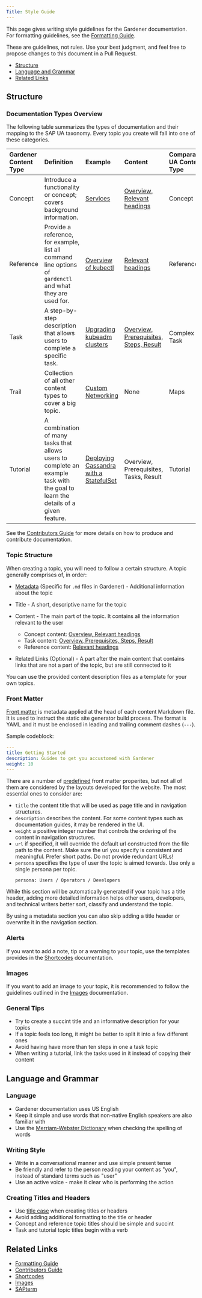 ```yaml
---
Title: Style Guide
---
```

This page gives writing style guidelines for the Gardener documentation. For formatting guidelines, see the [Formatting Guide](../formatting-guide/_index.md).

These are guidelines, not rules. Use your best judgment, and feel free to propose changes to this document in a Pull Request.

* [Structure](#structure)
* [Language and Grammar](#language-and-grammar)
* [Related Links](#related-links)

## Structure

### Documentation Types Overview
The following table summarizes the types of documentation and their mapping to the SAP UA taxonomy. Every topic you create will fall into one of these categories. 

| Gardener Content Type | Definition | Example | Content | Comparable UA Content Type |
|:----|:-----|:-----|:----|:----|
| Concept |  Introduce a functionality or concept; covers background information. | [Services](https://kubernetes.io/docs/concepts/services-networking/service/) | [Overview, Relevant headings](concept_template.md) | Concept |
| Reference | Provide a reference, for example, list all command line options of `gardenctl` and what they are used for. | [Overview of kubectl](https://kubernetes.io/docs/reference/kubectl/overview/) | [Relevant headings](reference_template.md) | Reference |
| Task | A step-by-step description that allows users to complete a specific task. | [Upgrading kubeadm clusters](https://kubernetes.io/docs/tasks/administer-cluster/kubeadm/kubeadm-upgrade/) |  [Overview, Prerequisites, Steps, Result](task_template.md) | Complex Task |
| Trail | Collection of all other content types to cover a big topic. | [Custom Networking](https://docs.oracle.com/javase/tutorial/networking/TOC.html) | None | Maps |
| Tutorial | A combination of many tasks that allows users to complete an example task with the goal to learn the details of a given feature.| [Deploying Cassandra with a StatefulSet](https://kubernetes.io/docs/tutorials/stateful-application/cassandra/) | Overview, Prerequisites, Tasks, Result | Tutorial |

See the [Contributors Guide](https://github.com/gardener/documentation/blob/master/website/documentation/contribute/_index.md) for more details on how to produce and contribute documentation.

### Topic Structure

When creating a topic, you will need to follow a certain structure. A topic generally comprises of, in order:

* [Metadata](#front-matter) (Specific for `.md` files in Gardener) - Additional information about the topic

* Title - A short, descriptive name for the topic

* Content - The main part of the topic. It contains all the information relevant to the user
    * Concept content: [Overview, Relevant headings](concept_template.md)
    * Task content: [Overview, Prerequisites, Steps, Result](task_template.md)
    * Reference content: [Relevant headings](reference_template.md)

* Related Links (Optional) - A part after the main content that contains links that are not a part of the topic, but are still connected to it

You can use the provided content description files as a template for your own topics.

### Front Matter

[Front matter](https://gohugo.io/content-management/front-matter) is metadata applied at the head of each content Markdown file. It is used to instruct the static site generator build process. The format is YAML and it must be enclosed in leading and trailing comment dashes (`---`).

Sample codeblock:
```yaml
---
title: Getting Started
description: Guides to get you accustomed with Gardener
weight: 10
---
```

There are a number of [predefined](https://gohugo.io/content-management/front-matter#predefined) front matter properites, but not all of them are considered by the layouts developed for the website. The most essential ones to consider are:
- `title` the content title that will be used as page title and in navigation structures.
- `description` describes the content. For some content types such as documentation guides, it may be rendered in the UI.
- `weight` a positive integer number that controls the ordering of the content in navigation structures.
- `url` if specified, it will override the default url constructed from the file path to the content. Make sure the url you specify is consistent and meaningful. Prefer short paths. Do not provide redundant URLs!
- `persona` specifies the type of user the topic is aimed towards. Use only a single persona per topic.
  ```
  persona: Users / Operators / Developers
  ```

While this section will be automatically generated if your topic has a title header, adding more detailed information helps other users, developers, and technical writers better sort, classify and understand the topic. 

By using a metadata section you can also skip adding a title header or overwrite it in the navigation section. 

### Alerts

If you want to add a note, tip or a warning to your topic, use the templates provides in the [Shortcodes](../shortcodes/_index.md#alert) documentation.

### Images

If you want to add an image to your topic, it is recommended to follow the guidelines outlined in the [Images](../images/_index.md) documentation.

### General Tips

* Try to create a succint title and an informative description for your topics
* If a topic feels too long, it might be better to split it into a few different ones
* Avoid having have more than ten steps in one a task topic
* When writing a tutorial, link the tasks used in it instead of copying their content

## Language and Grammar

### Language
* Gardener documentation uses US English
* Keep it simple and use words that non-native English speakers are also familiar with
* Use the [Merriam-Webster Dictionary](https://www.merriam-webster.com/) when checking the spelling of words

### Writing Style

* Write in a conversational manner and use simple present tense
* Be friendly and refer to the person reading your content as "you", instead of standard terms such as "user"
* Use an active voice - make it clear who is performing the action

### Creating Titles and Headers

* Use [title case](https://titlecaseconverter.com/words-to-capitalize/) when creating titles or headers
* Avoid adding additional formatting to the title or header
* Concept and reference topic titles should be simple and succint
* Task and tutorial topic titles begin with a verb

## Related Links
* [Formatting Guide](../formatting-guide/_index.md)
* [Contributors Guide](../../_index.md)
* [Shortcodes](../shortcodes/_index.md)
* [Images](../images/_index.md)
* [SAPterm](https://www.sapterm.com/)